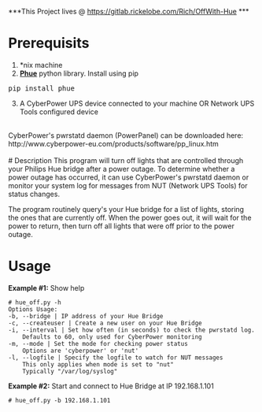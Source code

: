 ***This Project lives @ https://gitlab.rickelobe.com/Rich/OffWith-Hue ***

# Prerequisits
1. *nix machine
2. **[Phue](https://github.com/studioimaginaire/phue)** python library. Install using pip
<pre>pip install phue</pre>
3. A CyberPower UPS device connected to your machine OR Network UPS Tools configured device

<br>
CyberPower's pwrstatd daemon (PowerPanel) can be downloaded here: http://www.cyberpower-eu.com/products/software/pp_linux.htm <br>
<br>  
# Description
  This program will turn off lights that are controlled through your Philips Hue bridge after 
    a power outage.  To determine whether a power outage has occurred, it can use CyberPower's 
    pwrstatd daemon or monitor your system log for messages from NUT (Network UPS Tools) for
    status changes.

  The program routinely query's your Hue bridge for a list of lights, storing the ones
    that are currently off.  When the power goes out, it will wait for the power to return, then
    turn off all lights that were off prior to the power outage.
    
# Usage
**Example #1:** Show help
```
# hue_off.py -h
Options Usage:
-b, --bridge | IP address of your Hue Bridge
-c, --createuser | Create a new user on your Hue Bridge
-i, --interval | Set how often (in seconds) to check the pwrstatd log. 
    Defaults to 60, only used for CyberPower monitoring
-m, --mode | Set the mode for checking power status
    Options are 'cyberpower' or 'nut'
-l, --logfile | Specify the logfile to watch for NUT messages
    This only applies when mode is set to "nut"
    Typically "/var/log/syslog"
```

**Example #2:** Start and connect to Hue Bridge at IP 192.168.1.101
```
# hue_off.py -b 192.168.1.101
```
